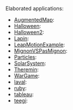 Elaborated applications:

- [AugmentedMap](https://github.com/potioc/Papart-examples/tree/master/apps/AugmentedMap):
- [Halloween](https://github.com/potioc/Papart-examples/tree/master/apps/Halloween):
- [Halloween2](https://github.com/potioc/Papart-examples/tree/master/apps/Halloween2):
- [Lapin](https://github.com/potioc/Papart-examples/tree/master/apps/Lapin):
- [LeapMotionExample](https://github.com/potioc/Papart-examples/tree/master/apps/LeapMotionExample):
- [MignonVSPasMignon](https://github.com/potioc/Papart-examples/tree/master/apps/MignonVSPasMignon):
- [Particles](https://github.com/potioc/Papart-examples/tree/master/apps/Particles):
- [SolarSystem](https://github.com/potioc/Papart-examples/tree/master/apps/SolarSystem):
- [Theremin](https://github.com/potioc/Papart-examples/tree/master/apps/Theremin):
- [WarGame](https://github.com/potioc/Papart-examples/tree/master/apps/WarGame):
- [laval](https://github.com/potioc/Papart-examples/tree/master/apps/laval):
- [ruby](https://github.com/potioc/Papart-examples/tree/master/apps/ruby):
- [tableau](https://github.com/potioc/Papart-examples/tree/master/apps/tableau):
- [teegi](https://github.com/potioc/Papart-examples/tree/master/apps/teegi):
